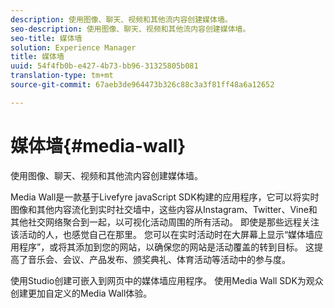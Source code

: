 ```yaml
---
description: 使用图像、聊天、视频和其他流内容创建媒体墙。
seo-description: 使用图像、聊天、视频和其他流内容创建媒体墙。
seo-title: 媒体墙
solution: Experience Manager
title: 媒体墙
uuid: 54f4fb0b-e427-4b73-bb96-31325805b081
translation-type: tm+mt
source-git-commit: 67aeb3de964473b326c88c3a3f81ff48a6a12652

---
```



# 媒体墙{#media-wall}

使用图像、聊天、视频和其他流内容创建媒体墙。

Media Wall是一款基于Livefyre javaScript SDK构建的应用程序，它可以将实时图像和其他内容流化到实时社交墙中，这些内容从Instagram、Twitter、Vine和其他社交网络聚合到一起，以可视化活动周围的所有活动。 即使是那些远程关注该活动的人，也感觉自己在那里。 您可以在实时活动时在大屏幕上显示“媒体墙应用程序”，或将其添加到您的网站，以确保您的网站是活动覆盖的转到目标。 这提高了音乐会、会议、产品发布、颁奖典礼、体育活动等活动中的参与度。

使用Studio创建可嵌入到网页中的媒体墙应用程序。 使用Media Wall SDK为观众创建更加自定义的Media Wall体验。
